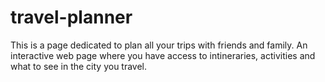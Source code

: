 # travel-planner
This is a page dedicated to plan all your trips with friends and family. An interactive web page where you have access to intineraries, activities and what to see in the city you travel.